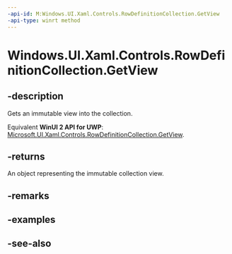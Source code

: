 ```yaml
---
-api-id: M:Windows.UI.Xaml.Controls.RowDefinitionCollection.GetView
-api-type: winrt method
---
```


<!-- Method syntax
public Windows.Foundation.Collections.IVectorView<Windows.UI.Xaml.Controls.RowDefinition> GetView()
-->

# Windows.UI.Xaml.Controls.RowDefinitionCollection.GetView

## -description
Gets an immutable view into the collection.

Equivalent **WinUI 2 API for UWP**: [Microsoft.UI.Xaml.Controls.RowDefinitionCollection.GetView](/windows/winui/api/microsoft.ui.xaml.controls.rowdefinitioncollection.getview).

## -returns
An object representing the immutable collection view.

## -remarks

## -examples

## -see-also
